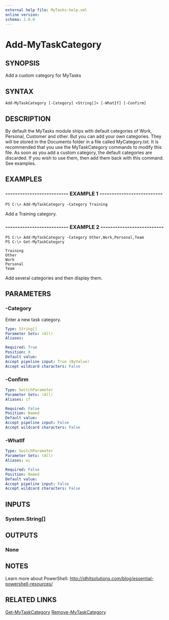 ```yaml
---
external help file: MyTasks-help.xml
online version: 
schema: 2.0.0
---
```


# Add-MyTaskCategory
## SYNOPSIS
Add a custom category for MyTasks

## SYNTAX

```
Add-MyTaskCategory [-Category] <String[]> [-WhatIf] [-Confirm]
```

## DESCRIPTION
By default the MyTasks module ships with default categories of Work, Personal, Customer and other. But you can add your own categories. They will be stored in the Documents folder in a file called MyCategory.txt. It is recommended that you use the MyTaskCategory commands to modify this file. As soon as you add a custom category, the default categories are discarded. If you wish to use them, then add them back with this command. See examples.
## EXAMPLES

### -------------------------- EXAMPLE 1 --------------------------
```
PS C:\> Add-MyTaskCategory -Category Training
```

Add a Training category.

### -------------------------- EXAMPLE 2 --------------------------
```
PS C:\> Add-MyTaskCategory -Category Other,Work,Personal,Team
PS C:\> Get-MyTaskCategory 

Training
Other
Work
Personal
Team

```

Add several categories and then display them.
## PARAMETERS

### -Category
Enter a new task category.

```yaml
Type: String[]
Parameter Sets: (All)
Aliases: 

Required: True
Position: 0
Default value: 
Accept pipeline input: True (ByValue)
Accept wildcard characters: False
```

### -Confirm

```yaml
Type: SwitchParameter
Parameter Sets: (All)
Aliases: cf

Required: False
Position: Named
Default value: 
Accept pipeline input: False
Accept wildcard characters: False
```

### -WhatIf

```yaml
Type: SwitchParameter
Parameter Sets: (All)
Aliases: wi

Required: False
Position: Named
Default value: 
Accept pipeline input: False
Accept wildcard characters: False
```

## INPUTS

### System.String[]

## OUTPUTS

### None

## NOTES

Learn more about PowerShell:
http://jdhitsolutions.com/blog/essential-powershell-resources/

## RELATED LINKS
[Get-MyTaskCategory]()
[Remove-MyTaskCategory]()

